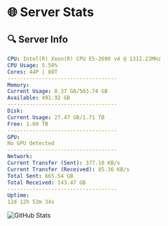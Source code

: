 # 🌐 Server Stats
## 🔍 Server Info
```yaml
CPU: Intel(R) Xeon(R) CPU E5-2699 v4 @ 1312.22MHz
CPU Usage: 5.50%
Cores: 44P | 88T
-----------------------------------
Memory:
Current Usage: 8.37 GB/503.74 GB
Available: 491.92 GB
-----------------------------------
Disk:
Current Usage: 27.47 GB/1.71 TB
Free: 1.60 TB
-----------------------------------
GPU:
No GPU detected
-----------------------------------
Network:
Current Transfer (Sent): 377.18 KB/s
Current Transfer (Received): 85.36 KB/s
Total Sent: 665.54 GB
Total Received: 143.47 GB
-----------------------------------
Uptime:
12d 12h 53m 34s
```
![GitHub Stats](https://img.shields.io/badge/Updated-2025-05-02_06:02:22-blue)